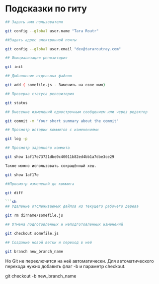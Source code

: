 # Подсказки по гиту

```sh
## Задать имя пользователя

git config --global user.name "Tara Routr"
```

```sh
##Задать адрес электронной почты

git config --global user.email "dev@tararoutray.com"
```

```sh
## Инициализация репозитория 

git init
```


```sh
## Добавление отдельных файлов

git add ( somefile.js - Заменить на свое имя)
```

```sh
## Проверка статуса репозитория

git status
```

```sh
## Внесение изменений однострочным сообщением или через редактор

git commit -m "Your short summary about the commit"
```

```sh
## Просмотр истории коммитов с изменениями

git log -p
```

```sh
## Просмотр заданного коммита

git show 1af17e73721dbe0c40011b82ed4bb1a7dbe3ce29

Также можно использовать сокращённый хеш.

git show 1af17e
```

```sh
##Просмотр изменений до коммита

git diff

```sh
## Удаление отслеживаемых файлов из текущего рабочего дерева

git rm dirname/somefile.js
```

```sh
## Отмена подготовленных и неподготовленных изменений

git checkout somefile.js
```

 ```sh
 ## Создание новой ветки и переход в неё

 git branch new_branch_name
```

Но Git не переключится на неё автоматически. Для автоматического перехода нужно добавить флаг -b и параметр checkout.

git checkout -b new_branch_name
```

